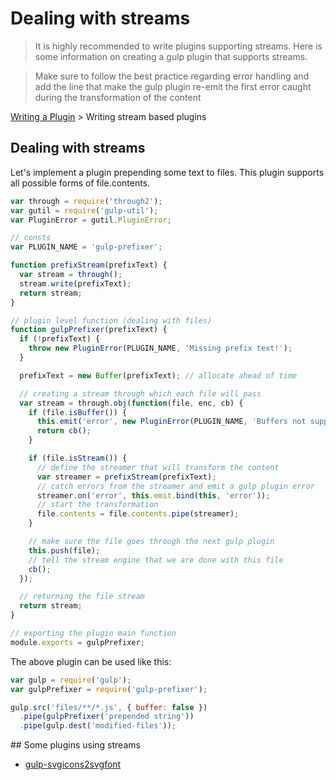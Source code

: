 # Dealing with streams

> It is highly recommended to write plugins supporting streams. Here is some 
  information on creating a gulp plugin that supports streams.

> Make sure to follow the best practice regarding error handling and add the 
  line that make the gulp plugin re-emit the first error caught during the 
  transformation of the content

[Writing a Plugin](README.md) > Writing stream based plugins

## Dealing with streams

Let's implement a plugin prepending some text to files. This plugin supports 
all possible forms of file.contents.

```javascript
var through = require('through2');
var gutil = require('gulp-util');
var PluginError = gutil.PluginError;

// consts
var PLUGIN_NAME = 'gulp-prefixer';

function prefixStream(prefixText) {
  var stream = through();
  stream.write(prefixText);
  return stream;
}

// plugin level function (dealing with files)
function gulpPrefixer(prefixText) {
  if (!prefixText) {
    throw new PluginError(PLUGIN_NAME, 'Missing prefix text!');
  }

  prefixText = new Buffer(prefixText); // allocate ahead of time

  // creating a stream through which each file will pass
  var stream = through.obj(function(file, enc, cb) {
    if (file.isBuffer()) {
      this.emit('error', new PluginError(PLUGIN_NAME, 'Buffers not supported!'));
      return cb();
    }

    if (file.isStream()) {
      // define the streamer that will transform the content
      var streamer = prefixStream(prefixText);
      // catch errors from the streamer and emit a gulp plugin error
      streamer.on('error', this.emit.bind(this, 'error'));
      // start the transformation
      file.contents = file.contents.pipe(streamer);
    }

    // make sure the file goes through the next gulp plugin
    this.push(file);
    // tell the stream engine that we are done with this file
    cb();
  });

  // returning the file stream
  return stream;
}

// exporting the plugin main function
module.exports = gulpPrefixer;
```

The above plugin can be used like this:

```javascript
var gulp = require('gulp');
var gulpPrefixer = require('gulp-prefixer');

gulp.src('files/**/*.js', { buffer: false })
  .pipe(gulpPrefixer('prepended string'))
  .pipe(gulp.dest('modified-files'));
```

## Some plugins using streams

* [gulp-svgicons2svgfont](https://github.com/nfroidure/gulp-svgiconstosvgfont)

